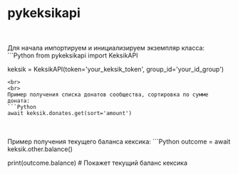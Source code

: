 # pykeksikapi

<br>
<br>
Для начала импортируем и инициализируем экземпляр класса:
```Python
from pykeksikapi import KeksikAPI

keksik = KeksikAPI(token='your_keksik_token', group_id='your_id_group')
```
<br>
<br>
Пример получения списка донатов сообщества, сортировка по сумме доната:
```Python
await keksik.donates.get(sort='amount')
```
<br>
<br>
Пример получения текущего баланса кексика:
```Python
outcome = await keksik.other.balance()

print(outcome.balance) # Покажет текущий баланс кексика
```
